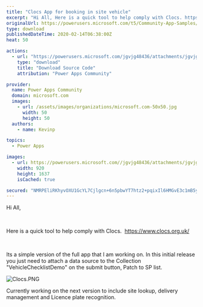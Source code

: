 ```yaml
---
title: "Clocs App for booking in site vehicle"
excerpt: "Hi All, Here is a quick tool to help comply with Clocs. https://www.clocs.org.uk/ Its a simple version of the full app that I am working on. In this"
originalUrl: https://powerusers.microsoft.com/t5/Community-App-Samples/Clocs-App-for-booking-in-site-vehicle/td-p/470729
type: download
publishedDateTime: 2020-02-14T06:38:00Z
heat: 50

actions:
  - url: "https://powerusers.microsoft.com/jgvjg48436/attachments/jgvjg48436/AppFeedbackGallery/433/2/Vehicle%20Check%20List.msapp"
    type: "download"
    title: "Download Source Code"
    attribution: "Power Apps Community"

provider:
  name: Power Apps Community
  domain: microsoft.com
  images:
    - url: /assets/images/organizations/microsoft.com-50x50.jpg
      width: 50
      height: 50
  authors:
    - name: Kevinp

topics:
  - Power Apps

images:
  - url: https://powerusers.microsoft.com//jgvjg48436/attachments/jgvjg48436/AppFeedbackGallery/433/1/Clocs.PNG
    width: 920
    height: 1637
    isCached: true

secured: "NMRPEliRKhyvOXU1GcYL7Cjlgcn+6n5pbwYT7htz2+pqixIl6HMGvE3c1mB5y/TUY0uOp5tgP/OWJ/htu+E5aAhQCulpJu6adoiR4fNWHUo+nL+mx3Hss8OlYeLYqv0SV9wrYrVUyx3nbpSImP9kcbUxCv/FgTuz2OPqEMaUHwho8M9kXGgyB4LwLS8eCazyIvPgLWzx6oKVicrpGQyqO02vYBAqKNnOVEWYEJC7Z9HNbXqqs14efWSFDQgQrRvRVdA80fMyfcVH+VoWzwYXIYbj5XMNGQ36hPsW//5upB/UivhXRhy9TRyQgGHZTKK5m6iRW3LAbzceRGn4bVqYtQ25HQeyERtCyrU163cTXBDqU86IM/xghTotUVCzUjx3ZsJFh7xtnWz7NLailZDzf8TRcIuL8vYCCD9UIOBcrqsoYlp0VSEwKpIpp95y2sFw;p2tIxGV7tSkYOXISloB//w=="
---
```

<p>Hi All,</p><p>&nbsp;</p><p>Here is a quick tool to help comply with Clocs.&nbsp;&nbsp;<a href="https://www.clocs.org.uk/" target="_blank" rel="noopener nofollow noopener noreferrer">https://www.clocs.org.uk/</a>&nbsp;</p><p>&nbsp;</p><p>Its a simple version of the full app that I am working on. In this initial release you just need to attach a data source to the Collection "VehicleChecklistDemo" on the submit button, Patch to SP list.&nbsp;</p><p><span class="lia-inline-image-display-wrapper lia-image-align-inline" image-alt="Clocs.PNG" style="width: 561px;"><img src="https://powerusers.microsoft.com/t5/image/serverpage/image-id/117876i3FE128EEC1B6BDC4/image-size/large?v=1.0&amp;px=999" title="Clocs.PNG" alt="Clocs.PNG" li-image-url="https://powerusers.microsoft.com/t5/image/serverpage/image-id/117876i3FE128EEC1B6BDC4?v=1.0" li-image-display-id="'117876i3FE128EEC1B6BDC4'" li-message-uid="'470729'" li-messages-message-image="true" li-bindable="" class="lia-media-image" tabindex="0" li-bypass-lightbox-when-linked="true" li-use-hover-links="false"></span></p><p>Currently working on the next version to include site lookup, delivery management and Licence plate recognition.</p>

